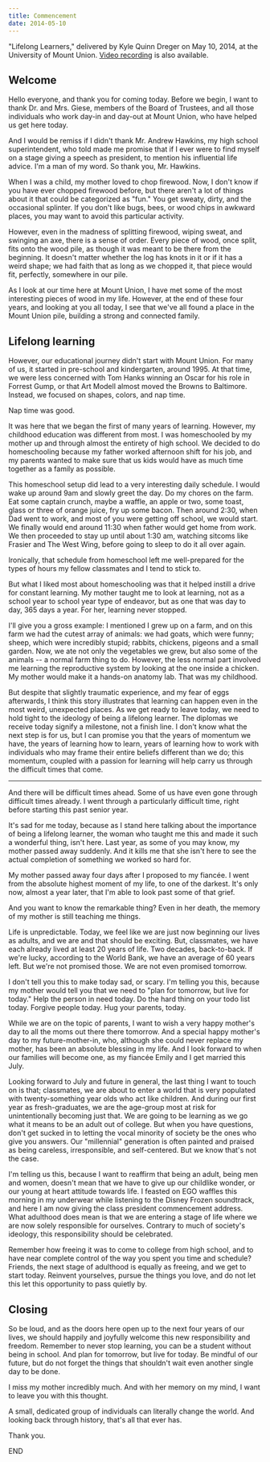 ```yaml
---
title: Commencement
date: 2014-05-10
---
```


"Lifelong Learners," delivered by Kyle Quinn Dreger on May 10, 2014, at the
University of Mount Union. [Video
recording](https://www.youtube.com/watch?v=I78OflS6hWc) is also available.  
 
## Welcome
 
Hello everyone, and thank you for coming today. Before we begin, I want to thank
Dr. and Mrs. Giese, members of the Board of Trustees, and all those individuals
who work day-in and day-out at Mount Union, who have helped us get here today.
 
And I would be remiss if I didn't thank Mr. Andrew Hawkins, my high school
superintendent, who told made me promise that if I ever were to find myself on a
stage giving a speech as president, to mention his influential life advice. I'm
a man of my word. So thank you, Mr. Hawkins.
 
 
When I was a child, my mother loved to chop firewood. Now, I don't know if you
have ever chopped firewood before, but there aren't a lot of things about it
that could be categorized as "fun." You get sweaty, dirty, and the occasional
splinter. If you don't like bugs, bees, or wood chips in awkward places, you may
want to avoid this particular activity.
 
However, even in the madness of splitting firewood, wiping sweat, and swinging
an axe, there is a sense of order. Every piece of wood, once split, fits onto
the wood pile, as though it was meant to be there from the beginning. It doesn't
matter whether the log has knots in it or if it has a weird shape; we had faith
that as long as we chopped it, that piece would fit, perfectly, somewhere in our
pile.
 
As I look at our time here at Mount Union, I have met some of the most
interesting pieces of wood in my life. However, at the end of these four years,
and looking at you all today, I see that we've all found a place in the Mount
Union pile, building a strong and connected family.
 
## Lifelong learning
 
However, our educational journey didn't start with Mount Union. For many of us,
it started in pre-school and kindergarten, around 1995. At that time, we were
less concerned with Tom Hanks winning an Oscar for his role in Forrest Gump, or
that Art Modell almost moved the Browns to Baltimore. Instead, we focused on
shapes, colors, and nap time.
 
Nap time was good.
 
It was here that we began the first of many years of learning. However, my
childhood education was different from most. I was homeschooled by my mother up
and through almost the entirety of high school. We decided to do homeschooling
because my father worked afternoon shift for his job, and my parents wanted to
make sure that us kids would have as much time together as a family as possible.
 
This homeschool setup did lead to a very interesting daily schedule. I would
wake up around 9am and slowly greet the day. Do my chores on the farm. Eat some
captain crunch, maybe a waffle, an apple or two, some toast, glass or three of
orange juice, fry up some bacon. Then around 2:30, when Dad went to work, and
most of you were getting off school, we would start. We finally would end around
11:30 when father would get home from work. We then proceeded to stay up until
about 1:30 am, watching sitcoms like Frasier and The West Wing, before going to
sleep to do it all over again.
 
Ironically, that schedule from homeschool left me well-prepared for the types of
hours my fellow classmates and I tend to stick to.
 
But what I liked most about homeschooling was that it helped instill a drive for
constant learning. My mother taught me to look at learning, not as a school year
to school year type of endeavor, but as one that was day to day, 365 days a
year. For her, learning never stopped.
 
I'll give you a gross example: I mentioned I grew up on a farm, and on this farm
we had the cutest array of animals: we had goats, which were funny; sheep, which
were incredibly stupid; rabbits, chickens, pigeons and a small garden. Now, we
ate not only the vegetables we grew, but also some of the animals -- a normal
farm thing to do. However, the less normal part involved me learning the
reproductive system by looking at the one inside a chicken. My mother would make
it a hands-on anatomy lab. That was my childhood.
 
But despite that slightly traumatic experience, and my fear of eggs afterwards,
I think this story illustrates that learning can happen even in the most weird,
unexpected places. As we get ready to leave today, we need to hold tight to the
ideology of being a lifelong learner. The diplomas we receive today signify a
milestone, not a finish line. I don't know what the next step is for us, but I
can promise you that the years of momentum we have, the years of learning how to
learn, years of learning how to work with individuals who may frame their entire
beliefs different than we do;
this momentum, coupled with a passion for learning will help carry us through
the difficult times that come.

---
 
And there will be difficult times ahead. Some of us have even gone through
difficult times already. I went through a particularly difficult time, right
before starting this past senior year.
 
It's sad for me today, because as I stand here talking about the importance of
being a lifelong learner, the woman who taught me this and made it such a
wonderful thing, isn't here. Last year, as some of you may know, my mother
passed away suddenly. And it kills me that she isn't here to see the actual
completion of something we worked so hard for.
 
My mother passed away four days after I proposed to my fiancée. I went from the
absolute highest moment of my life, to one of the darkest. It's only now, almost
a year later, that I'm able to look past some of that grief.
 
And you want to know the remarkable thing? Even in her death, the memory of my
mother is still teaching me things.  
 
Life is unpredictable. Today, we feel like we are just now beginning our lives
as adults, and we are and that should be exciting. But, classmates, we have each
already lived at least 20 years of life. Two decades, back-to-back. If we're
lucky, according to the World Bank, we have an average of 60 years left. But
we're not promised those. We are not even promised tomorrow.
 
I don't tell you this to make today sad, or scary. I'm telling you this, because
my mother would tell you that we need to "plan for tomorrow, but live for
today." Help the person in need today. Do the hard thing on your todo list
today. Forgive people today. Hug your parents, today.
 
While we are on the topic of parents, I want to wish a very happy mother's day
to all the moms out there there tomorrow. And a special happy mother's day to my
future-mother-in, who, although she could never replace my mother, has been an
absolute blessing in my life. And I look forward to when our families will
become one, as my fiancée Emily and I get married this July.
 
Looking forward to July and future in general, the last thing I want to touch on
is that; classmates, we are about to enter a world that is very populated with
twenty-something year olds who act like children. And during our first year as
fresh-graduates, we are the age-group most at risk for unintentionally becoming
just that. We are going to be learning as we go what it means to be an adult out
of college. But when you have questions, don't get sucked in to letting the
vocal minority of society be the ones who give you answers. Our "millennial"
generation is often painted and praised as being careless, irresponsible, and
self-centered. But we know that's not the case.
 
I'm telling us this, because I want to reaffirm that being an adult, being men
and women, doesn't mean that we have to give up our childlike wonder, or our
young at heart attitude towards life. I feasted on EGO waffles this morning in
my underwear while listening to the Disney Frozen soundtrack, and here I am now
giving the class president commencement address. What adulthood does mean is
that we are entering a stage of life where we are now solely responsible for
ourselves. Contrary to much of society's ideology, this responsibility should be
celebrated.
 
Remember how freeing it was to come to college from high school, and to have
near complete control of the way you spent you time and schedule? Friends, the
next stage of adulthood is equally as freeing, and we get to start today.
Reinvent yourselves, pursue the things you love, and do not let this let this
opportunity to pass quietly by.
 
## Closing
 
So be loud, and as the doors here open up to the next four years of our lives,
we should happily and joyfully welcome this new responsibility and freedom.
Remember to never stop learning, you can be a student without being in school.
And plan for tomorrow, but live for today. Be mindful of our future, but do not
forget the things that shouldn't wait even another single day to be done.
 
I miss my mother incredibly much. And with her memory on my mind, I want to
leave you with this thought.
 
A small, dedicated group of individuals can literally change the world. And
looking back through history, that's all that ever has.
 
Thank you.
 
END
 


